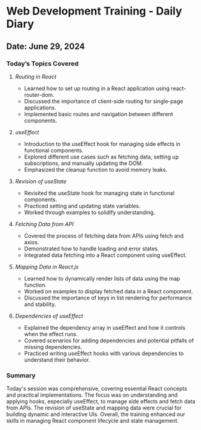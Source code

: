 # Web Development Training - Daily Diary

## Date: June 29, 2024

### Today’s Topics Covered

1. *Routing in React*
   - Learned how to set up routing in a React application using react-router-dom.
   - Discussed the importance of client-side routing for single-page applications.
   - Implemented basic routes and navigation between different components.

2. *useEffect*
   - Introduction to the useEffect hook for managing side effects in functional components.
   - Explored different use cases such as fetching data, setting up subscriptions, and manually updating the DOM.
   - Emphasized the cleanup function to avoid memory leaks.

3. *Revision of useState*
   - Revisited the useState hook for managing state in functional components.
   - Practiced setting and updating state variables.
   - Worked through examples to solidify understanding.

4. *Fetching Data from API*
   - Covered the process of fetching data from APIs using fetch and axios.
   - Demonstrated how to handle loading and error states.
   - Integrated data fetching into a React component using useEffect.

5. *Mapping Data in React.js*
   - Learned how to dynamically render lists of data using the map function.
   - Worked on examples to display fetched data in a React component.
   - Discussed the importance of keys in list rendering for performance and stability.

6. *Dependencies of useEffect*
   - Explained the dependency array in useEffect and how it controls when the effect runs.
   - Covered scenarios for adding dependencies and potential pitfalls of missing dependencies.
   - Practiced writing useEffect hooks with various dependencies to understand their behavior.

### Summary
Today's session was comprehensive, covering essential React concepts and practical implementations. The focus was on understanding and applying hooks, especially useEffect, to manage side effects and fetch data from APIs. The revision of useState and mapping data were crucial for building dynamic and interactive UIs. Overall, the training enhanced our skills in managing React component lifecycle and state management.
